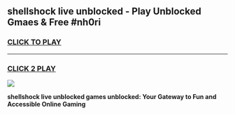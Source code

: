 
## shellshock live unblocked - Play Unblocked Gmaes & Free #nh0ri
<h3>
<a href="https://news.freeplayer.one?title=shellshock_live_unblocked&ref=27F">CLICK TO PLAY</a></h3>
<hr>

<h3>
<a href="https://news.freeplayer.one?title=shellshock_live_unblocked&ref=27F">CLICK 2 PLAY</a>
  
</h3>

<a href="https://news.freeplayer.one?title=shellshock_live_unblocked&ref=27F/"><img src="https://clearcache.store/games.png"></a>


**shellshock live unblocked games unblocked: Your Gateway to Fun and Accessible Online Gaming**
